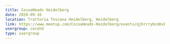 ```yaml
---
title: CocoaHeads Heidelberg
date: 2020-09-16
location: Trattoria Toscana Heidelberg, Heidelberg
link: https://www.meetup.com/CocoaHeads-Heidelberg/events/qjhrrrybcmbvb/
usergroup: cocohd
type: usergroup
---
```

